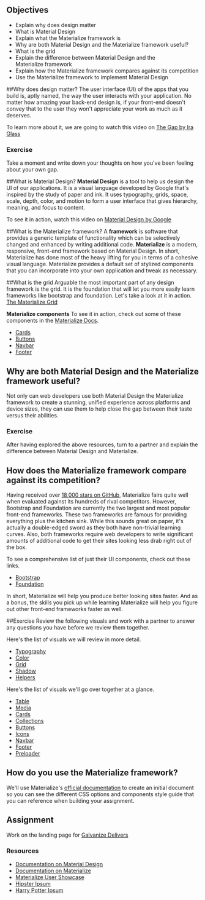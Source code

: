 ## Objectives
- Explain why does design matter
- What is Material Design
- Explain what the Materialize framework is
- Why are both Material Design and the Materialize framework useful?
- What is the grid
- Explain the difference between Material Design and the Materialize framework
- Explain how the Materialize framework compares against its competition
- Use the Materialize framework to implement Material Design

##Why does design matter?
The user interface (UI) of the apps that you build is, aptly named, the way the user interacts with your application. No matter how amazing your back-end design is, if your front-end doesn't convey that to the user they won't appreciate your work as much as it deserves.

To learn more about it, we are going to watch this video on [The Gap by Ira Glass](https://www.youtube.com/watch?v=3ResTHKVxf4)

### Exercise
Take a moment and write down your thoughts on how you've been feeling about your own gap.

##What is Material Design?
**Material Design** is a tool to help us design the UI of our applications. It is a visual language developed by Google that's inspired by the study of paper and ink. It uses typography, grids, space, scale, depth, color, and motion to form a user interface that gives hierarchy, meaning, and focus to content.

To see it in action, watch this video on [Material Design by Google](https://www.youtube.com/watch?v=Q8TXgCzxEnw)


##What is the Materialize framework?
A **framework** is software that provides a generic template of functionality which can be selectively changed and enhanced by writing additional code. **Materialize** is a modern, responsive, front-end framework based on Material Design. In short, Materialize has done most of the heavy lifting for you in terms of a cohesive visual language. Materialize provides a default set of stylized components that you can incorporate into your own application and tweak as necessary.


##What is the grid
Arguable the most important part of any design framework is the grid. It is the foundation that will let you more easily learn frameworks like bootstrap and foundation. Let's take a look at it in action.
[The Materialize Grid](https://www.youtube.com/watch?v=Q8TXgCzxEnw)

**Materialize components**
To see it in action, check out some of these components in the [Materialize Docs](http://materializecss.com/).

- [Cards](http://materializecss.com/cards.html)
- [Buttons](http://materializecss.com/buttons.html)
- [Navbar](http://materializecss.com/navbar.html)
- [Footer](http://materializecss.com/footer.html)


## Why are both Material Design and the Materialize framework useful?
Not only can web developers use both Material Design the Materialize framework to create a stunning, unified experience across platforms and device sizes, they can use them to help close the gap between their taste versus their abilities.

### Exercise
After having explored the above resources, turn to a partner and explain the difference between Material Design and Materialize.

## How does the Materialize framework compare against its competition?
Having received over [18,000 stars on GitHub](https://github.com/Dogfalo/materialize), Materialize fairs quite well when evaluated against its hundreds of rival competitors. However, Bootstrap and Foundation are currently the two largest and most popular front-end frameworks. These two frameworks are famous for providing everything plus the kitchen sink. While this sounds great on paper, it's actually a double-edged sword as they both have non-trivial learning curves. Also, both frameworks require web developers to write significant amounts of additional code to get their sites looking less drab right out of the box.

To see a comprehensive list of just their UI components, check out these links.

- [Bootstrap](http://getbootstrap.com/components/)
- [Foundation](http://foundation.zurb.com/sites/docs/kitchen-sink.html)

In short, Materialize will help you produce better looking sites faster. And as a bonus, the skills you pick up while learning Materialize will help you figure out other front-end frameworks faster as well.

##Exercise
Review the following visuals and work with a partner to answer any questions you have before we review them together.

Here's the list of visuals we will review in more detail.

- [Typography](http://materializecss.com/typography.html)
- [Color](http://materializecss.com/color.html)
- [Grid](http://materializecss.com/grid.html)
- [Shadow](http://materializecss.com/shadow.html)
- [Helpers](http://materializecss.com/helpers.html)

Here's the list of visuals we'll go over together at a glance.

- [Table](http://materializecss.com/table.html)
- [Media](http://materializecss.com/media-css.html)
- [Cards](http://materializecss.com/cards.html)
- [Collections](http://materializecss.com/collections.html)
- [Buttons](http://materializecss.com/buttons.html)
- [Icons](http://materializecss.com/icons.html)
- [Navbar](http://materializecss.com/navbar.html)
- [Footer](http://materializecss.com/footer.html)
- [Preloader](http://materializecss.com/preloader.html)

## How do you use the Materialize framework?
We'll use Materialize's [official documentation](http://materializecss.com/getting-started.html) to create an initial document so you can see the different CSS options and components style guide that you can reference when building your assignment.

## Assignment
Work on the landing page for [Galvanize Delivers](https://github.com/gSchool/galvanize-delivers/)

### Resources
- [Documentation on Material Design](https://material.google.com/)
- [Documentation on Materialize](http://materializecss.com/)
- [Materialize User Showcase](http://materializecss.com/showcase.html)
- [Hipster Ipsum](http://hipsum.co/)
- [Harry Potter Ipsum](http://www.christinachern.com/hpipsum/)
